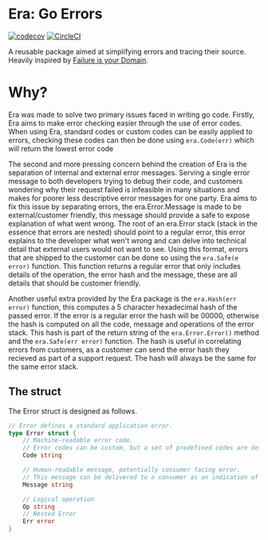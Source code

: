 # Era: Go Errors


[![codecov](https://codecov.io/gh/Snow-Sight/era/branch/master/graph/badge.svg)](https://codecov.io/gh/Snow-Sight/era)
[![CircleCI](https://circleci.com/gh/Snow-Sight/era.svg?style=svg)](https://circleci.com/gh/Snow-Sight/era)

A reusable package aimed at simplifying errors and tracing their source.
Heavily inspired by [Failure is your Domain](https://middlemost.com/failure-is-your-domain/).

# Why?

Era was made to solve two primary issues faced in writing go code. Firstly, Era aims to make error checking easier through the use of error codes. When using Era, standard codes or custom codes can be easily applied to errors, checking these codes can then be done using `era.Code(err)` which will return the lowest error code 

The second and more pressing concern behind the creation of Era is the separation of internal and external error messages. Serving a single error message to both developers trying to debug their code, and customers wondering why their request failed is infeasible in many situations and makes for poorer less descriptive error messages for one party. Era aims to fix this issue by separating errors, the era.Error.Message is made to be external/customer friendly, this message should provide a safe to expose explanation of what went wrong. The root of an era.Error stack (stack in the essence that errors are nested) should point to a regular error, this error explains to the developer what wen't wrong and can delve into technical detail that external users would not want to see.
Using this format, errors that are shipped to the customer can be done so using the `era.Safe(e error)` function. 
This function returns a regular error that only includes details of the operation, the error hash and the message, these are all details that should be customer friendly.

Another useful extra provided by the Era package is the `era.Hash(err error)` function, this computes a 5 character hexadecimal hash of the passed error. If the error is a regular error the hash will be 00000, otherwise the hash is computed on all the code, message and operations of the error stack. This hash is part of the return string of the `era.Error.Error()` method and the `era.Safe(err error)` function. The hash is useful in correlating errors from customers, as a customer can send the error hash they recieved as part of a support request. The hash will always be the same for the same error stack.


## The struct

The Error struct is designed as follows.

```go
// Error defines a standard application error.
type Error struct {
	// Machine-readable error code.
	// Error codes can be custom, but a set of predefined codes are defined in codes.go.
	Code string

	// Human-readable message, potentially consumer facing error.
	// This message can be delivered to a consumer as an indication of what happened and what they should do next.
	Message string

	// Logical operation
	Op string
	// Nested Error
	Err error
}
```
